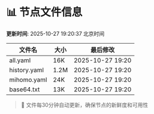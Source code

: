 # 📊 节点文件信息

**更新时间**: 2025-10-27 19:20:37 北京时间

| 文件名 | 大小 | 最后修改 |
|--------|------|----------|
| all.yaml | 16K | 2025-10-27 19:20 |
| history.yaml | 1.2M | 2025-10-27 19:20 |
| mihomo.yaml | 24K | 2025-10-27 19:20 |
| base64.txt | 13K | 2025-10-27 19:20 |

> 🔄 文件每30分钟自动更新，确保节点的新鲜度和可用性

